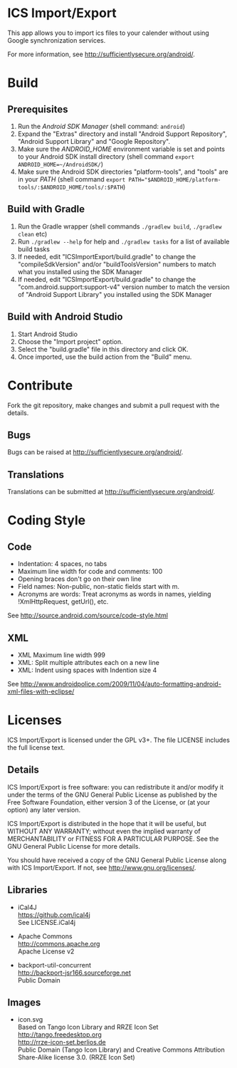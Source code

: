 # ICS Import/Export

This app allows you to import ics files to your calender without using Google synchronization services.

For more information, see http://sufficientlysecure.org/android/.

# Build

## Prerequisites

1. Run the _Android SDK Manager_ (shell command: ``android``)
2. Expand the "Extras" directory and install "Android Support Repository",
   "Android Support Library" and "Google Repository".
3. Make sure the *ANDROID_HOME* environment variable is set and points to your Android SDK
   install directory (shell command ``export ANDROID_HOME=~/AndroidSDK/``)
4. Make sure the Android SDK directories "platform-tools", and "tools" are in your
   *PATH* (shell command ``export PATH="$ANDROID_HOME/platform-tools/:$ANDROID_HOME/tools/:$PATH``)

## Build with Gradle

1. Run the Gradle wrapper (shell commands ``./gradlew build``, ``./gradlew clean`` etc)
2. Run ``./gradlew --help`` for help and ``./gradlew tasks`` for a list of available build tasks
3. If needed, edit "ICSImportExport/build.gradle" to change the "compileSdkVersion"
   and/or "buildToolsVersion" numbers to match what you installed using the SDK Manager
4. If needed, edit "ICSImportExport/build.gradle" to change the "com.android.support:support-v4"
   version number to match the version of "Android Support Library" you installed
   using the SDK Manager

## Build with Android Studio

1. Start Android Studio
2. Choose the "Import project" option.
3. Select the "build.gradle" file in this directory and click OK.
4. Once imported, use the build action from the "Build" menu.

# Contribute

Fork the git repository, make changes and submit a pull request with the details.

## Bugs

Bugs can be raised at http://sufficientlysecure.org/android/.

## Translations

Translations can be submitted at http://sufficientlysecure.org/android/.

# Coding Style

## Code
* Indentation: 4 spaces, no tabs
* Maximum line width for code and comments: 100
* Opening braces don't go on their own line
* Field names: Non-public, non-static fields start with m.
* Acronyms are words: Treat acronyms as words in names, yielding !XmlHttpRequest, getUrl(), etc.

See http://source.android.com/source/code-style.html

## XML
* XML Maximum line width 999
* XML: Split multiple attributes each on a new line
* XML: Indent using spaces with Indention size 4

See http://www.androidpolice.com/2009/11/04/auto-formatting-android-xml-files-with-eclipse/

# Licenses
ICS Import/Export is licensed under the GPL v3+.
The file LICENSE includes the full license text.

## Details
ICS Import/Export is free software: you can redistribute it and/or modify
it under the terms of the GNU General Public License as published by
the Free Software Foundation, either version 3 of the License, or
(at your option) any later version.

ICS Import/Export is distributed in the hope that it will be useful,
but WITHOUT ANY WARRANTY; without even the implied warranty of
MERCHANTABILITY or FITNESS FOR A PARTICULAR PURPOSE.  See the
GNU General Public License for more details.

You should have received a copy of the GNU General Public License
along with ICS Import/Export.  If not, see <http://www.gnu.org/licenses/>.

## Libraries

* iCal4J  
  https://github.com/ical4j  
  See LICENSE.iCal4j

* Apache Commons  
  http://commons.apache.org  
  Apache License v2

* backport-util-concurrent  
  http://backport-jsr166.sourceforge.net  
  Public Domain

## Images

* icon.svg  
  Based on Tango Icon Library and RRZE Icon Set  
  http://tango.freedesktop.org  
  http://rrze-icon-set.berlios.de  
  Public Domain (Tango Icon Library) and Creative Commons Attribution Share-Alike license 3.0. (RRZE Icon Set)
